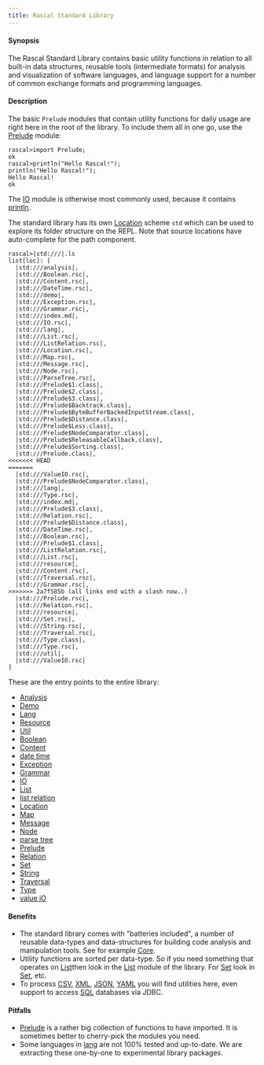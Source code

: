 ```yaml
---
title: Rascal Standard Library
---
```


#### Synopsis

The Rascal Standard Library contains basic utility functions in relation to all built-in data structures,
reusable tools (intermediate formats) for analysis and visualization of software languages,
and language support for a number of common exchange formats and programming languages.

#### Description

The basic `Prelude` modules that contain utility functions for daily usage are right here in the 
root of the library. To include them all in one go, use the [Prelude](../Library/Prelude.md) module:

```rascal-shell 
rascal>import Prelude;
ok
rascal>println("Hello Rascal!");
println("Hello Rascal!");
Hello Rascal!
ok
```

The [IO](../Library/IO.md) module is otherwise most commonly used, because it contains [println](../Library/IO.md#IO-println).

The standard library has its own [Location](../Rascal/Expressions/Values/Location) scheme `std` which can be used to explore
its folder structure on the REPL. Note that source locations have auto-complete for the path component.

```rascal-shell 
rascal>|std:///|.ls
list[loc]: [
  |std:///analysis|,
  |std:///Boolean.rsc|,
  |std:///Content.rsc|,
  |std:///DateTime.rsc|,
  |std:///demo|,
  |std:///Exception.rsc|,
  |std:///Grammar.rsc|,
  |std:///index.md|,
  |std:///IO.rsc|,
  |std:///lang|,
  |std:///List.rsc|,
  |std:///ListRelation.rsc|,
  |std:///Location.rsc|,
  |std:///Map.rsc|,
  |std:///Message.rsc|,
  |std:///Node.rsc|,
  |std:///ParseTree.rsc|,
  |std:///Prelude$1.class|,
  |std:///Prelude$2.class|,
  |std:///Prelude$3.class|,
  |std:///Prelude$Backtrack.class|,
  |std:///Prelude$ByteBufferBackedInputStream.class|,
  |std:///Prelude$Distance.class|,
  |std:///Prelude$Less.class|,
  |std:///Prelude$NodeComparator.class|,
  |std:///Prelude$ReleasableCallback.class|,
  |std:///Prelude$Sorting.class|,
  |std:///Prelude.class|,
<<<<<<< HEAD
=======
  |std:///ValueIO.rsc|,
  |std:///Prelude$NodeComparator.class|,
  |std:///lang|,
  |std:///Type.rsc|,
  |std:///index.md|,
  |std:///Prelude$3.class|,
  |std:///Relation.rsc|,
  |std:///Prelude$Distance.class|,
  |std:///DateTime.rsc|,
  |std:///Boolean.rsc|,
  |std:///Prelude$1.class|,
  |std:///ListRelation.rsc|,
  |std:///List.rsc|,
  |std:///resource|,
  |std:///Content.rsc|,
  |std:///Traversal.rsc|,
  |std:///Grammar.rsc|,
>>>>>>> 2a7f585b (all links end with a slash now..)
  |std:///Prelude.rsc|,
  |std:///Relation.rsc|,
  |std:///resource|,
  |std:///Set.rsc|,
  |std:///String.rsc|,
  |std:///Traversal.rsc|,
  |std:///Type.class|,
  |std:///Type.rsc|,
  |std:///util|,
  |std:///ValueIO.rsc|
]
```

These are the entry points to the entire library:
* [Analysis](../Library/analysis/index.md)
* [Demo](../Library/demo/index.md)
* [Lang](../Library/lang/index.md)
* [Resource](../Library/resource/index.md)
* [Util](../Library/util/index.md)
* [Boolean](../Library/Boolean.md)
* [Content](../Library/Content.md)
* [date time](../Library/DateTime.md)
* [Exception](../Library/Exception.md)
* [Grammar](../Library/Grammar.md)
* [IO](../Library/IO.md)
* [List](../Library/List.md)
* [list relation](../Library/ListRelation.md)
* [Location](../Library/Location.md)
* [Map](../Library/Map.md)
* [Message](../Library/Message.md)
* [Node](../Library/Node.md)
* [parse tree](../Library/ParseTree.md)
* [Prelude](../Library/Prelude.md)
* [Relation](../Library/Relation.md)
* [Set](../Library/Set.md)
* [String](../Library/String.md)
* [Traversal](../Library/Traversal.md)
* [Type](../Library/Type.md)
* [value iO](../Library/ValueIO.md)

#### Benefits

* The standard library comes with "batteries included", a number of reusable data-types and data-structures for building code analysis and manipulation tools. See for example [Core](../Library/analysis/m3/Core.md).
* Utility functions are sorted per data-type. So if you need something that operates on [List](../Rascal/Expressions/Values/List)then look in the [List](../Library/List.md) module of the library. For [Set](../Rascal/Expressions/Values/Set) look in [Set](../Library/Set.md), etc.
* To process [CSV](../Library/lang/csv/index.md/), [XML](../Library/lang/xml/index.md/), [JSON](../Library/lang/json/index.md/), [YAML](../Library/lang/yaml/index.md/) you will find utilities here, even support to access [SQL](../Library/resource/jdbc/JDBC.md/) databases via JDBC.

#### Pitfalls

* [Prelude](../Library/Prelude.md) is a rather big collection of functions to have imported. It is sometimes better to cherry-pick the modules you need.
* Some languages in [lang](../Library/lang/index.md) are not 100% tested and up-to-date. We are extracting these one-by-one to experimental library packages.

